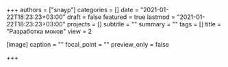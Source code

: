 +++
authors = ["snayp"]
categories = []
date = "2021-01-22T18:23:23+03:00"
draft = false
featured = true
lastmod = "2021-01-22T18:23:23+03:00"
projects = []
subtitle = ""
summary = ""
tags = []
title = "Разработка моков"
view = 2

[image]
  caption = ""
  focal_point = ""
  preview_only = false

+++
